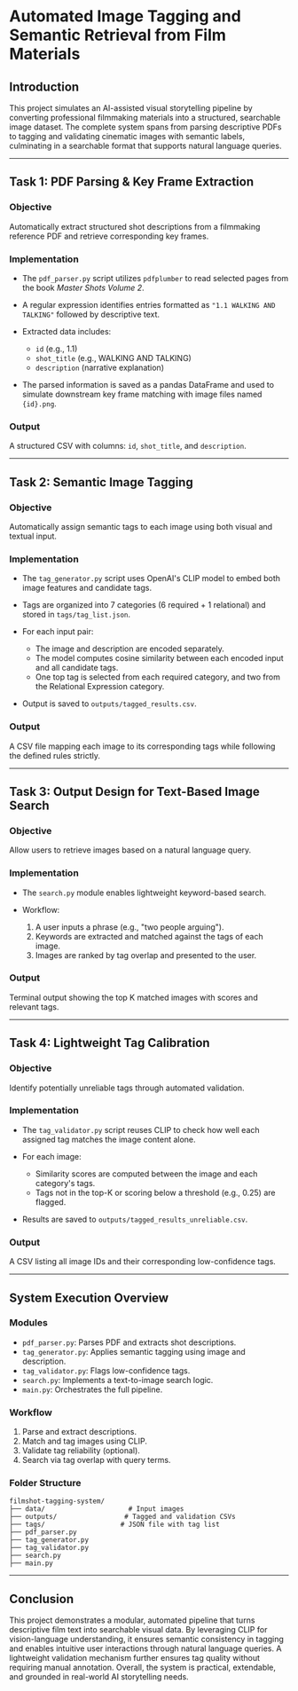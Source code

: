 # Automated Image Tagging and Semantic Retrieval from Film Materials

## Introduction

This project simulates an AI-assisted visual storytelling pipeline by converting professional filmmaking materials into a structured, searchable image dataset. The complete system spans from parsing descriptive PDFs to tagging and validating cinematic images with semantic labels, culminating in a searchable format that supports natural language queries.

---

## Task 1: PDF Parsing & Key Frame Extraction

### Objective

Automatically extract structured shot descriptions from a filmmaking reference PDF and retrieve corresponding key frames.

### Implementation

* The `pdf_parser.py` script utilizes `pdfplumber` to read selected pages from the book *Master Shots Volume 2*.
* A regular expression identifies entries formatted as `"1.1 WALKING AND TALKING"` followed by descriptive text.
* Extracted data includes:

  * `id` (e.g., 1.1)
  * `shot_title` (e.g., WALKING AND TALKING)
  * `description` (narrative explanation)
* The parsed information is saved as a pandas DataFrame and used to simulate downstream key frame matching with image files named `{id}.png`.

### Output

A structured CSV with columns: `id`, `shot_title`, and `description`.

---

## Task 2: Semantic Image Tagging

### Objective

Automatically assign semantic tags to each image using both visual and textual input.

### Implementation

* The `tag_generator.py` script uses OpenAI's CLIP model to embed both image features and candidate tags.
* Tags are organized into 7 categories (6 required + 1 relational) and stored in `tags/tag_list.json`.
* For each input pair:

  * The image and description are encoded separately.
  * The model computes cosine similarity between each encoded input and all candidate tags.
  * One top tag is selected from each required category, and two from the Relational Expression category.
* Output is saved to `outputs/tagged_results.csv`.

### Output

A CSV file mapping each image to its corresponding tags while following the defined rules strictly.

---

## Task 3: Output Design for Text-Based Image Search

### Objective

Allow users to retrieve images based on a natural language query.

### Implementation

* The `search.py` module enables lightweight keyword-based search.
* Workflow:

  1. A user inputs a phrase (e.g., "two people arguing").
  2. Keywords are extracted and matched against the tags of each image.
  3. Images are ranked by tag overlap and presented to the user.

### Output

Terminal output showing the top K matched images with scores and relevant tags.

---

## Task 4: Lightweight Tag Calibration

### Objective

Identify potentially unreliable tags through automated validation.

### Implementation

* The `tag_validator.py` script reuses CLIP to check how well each assigned tag matches the image content alone.
* For each image:

  * Similarity scores are computed between the image and each category's tags.
  * Tags not in the top-K or scoring below a threshold (e.g., 0.25) are flagged.
* Results are saved to `outputs/tagged_results_unreliable.csv`.

### Output

A CSV listing all image IDs and their corresponding low-confidence tags.

---

## System Execution Overview

### Modules

* `pdf_parser.py`: Parses PDF and extracts shot descriptions.
* `tag_generator.py`: Applies semantic tagging using image and description.
* `tag_validator.py`: Flags low-confidence tags.
* `search.py`: Implements a text-to-image search logic.
* `main.py`: Orchestrates the full pipeline.

### Workflow

1. Parse and extract descriptions.
2. Match and tag images using CLIP.
3. Validate tag reliability (optional).
4. Search via tag overlap with query terms.

### Folder Structure

```
filmshot-tagging-system/
├── data/                     # Input images
├── outputs/                 # Tagged and validation CSVs
├── tags/                   # JSON file with tag list
├── pdf_parser.py
├── tag_generator.py
├── tag_validator.py
├── search.py
├── main.py
```

---

## Conclusion

This project demonstrates a modular, automated pipeline that turns descriptive film text into searchable visual data. By leveraging CLIP for vision-language understanding, it ensures semantic consistency in tagging and enables intuitive user interactions through natural language queries. A lightweight validation mechanism further ensures tag quality without requiring manual annotation. Overall, the system is practical, extendable, and grounded in real-world AI storytelling needs.
